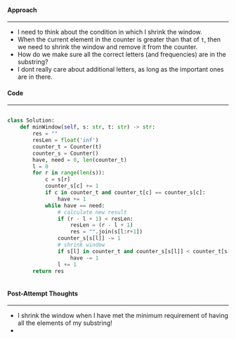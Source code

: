 #### Approach
---
- I need to think about the condition in which I shrink the window.
- When the current element in the counter is greater than that of `t`, then we need to shrink the window and remove it from the counter.
- How do we make sure all the correct letters (and frequencies) are in the substring? 
- I dont really care about additional letters, as long as the important ones are in there.

#### Code
---

```python

class Solution:
	def minWindow(self, s: str, t: str) -> str:
		res = ""
		resLen = float('inf')
		counter_t = Counter(t)
		counter_s = Counter()
		have, need = 0, len(counter_t)
		l = 0
		for r in range(len(s)):
			c = s[r]
			counter_s[c] += 1
			if c in counter_t and counter_t[c] == counter_s[c]:
				have += 1
			while have == need:
				# calculate new result
				if (r - l + 1) < resLen:
					resLen = (r - l + 1)
					res = "".join(s[l:r+1])
				counter_s[s[l]] -= 1
				# shrink window
				if s[l] in counter_t and counter_s[s[l]] < counter_t[s[l]]:
					have -= 1 
				l += 1
		return res		
			
```


#### Post-Attempt Thoughts
---
- I shrink the window when I have met the minimum requirement of having all the elements of my substring! 
- 